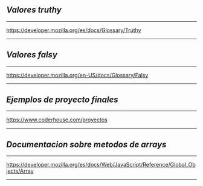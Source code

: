 ## _Valores truthy_

---

https://developer.mozilla.org/es/docs/Glossary/Truthy

---

## _Valores falsy_

---

https://developer.mozilla.org/en-US/docs/Glossary/Falsy

---

## _Ejemplos de proyecto finales_

---

https://www.coderhouse.com/proyectos

---

## _Documentacion sobre metodos de arrays_

---

https://developer.mozilla.org/es/docs/Web/JavaScript/Reference/Global_Objects/Array

---



